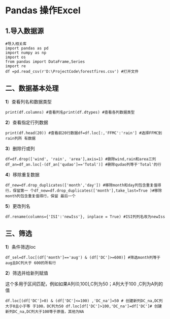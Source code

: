# Pandas 操作Excel

## 1.导入数据源

```
#导入相关库
import pandas as pd 
import numpy as np 
import os 
from pandas import DataFrame,Series 
import re 
df =pd.read_csv(r'D:\ProjectCode\forestfires.csv') #打开文件 
```

## **二、数据基本处理**

**1**）查看列名和数据类型

```
print(df.columns) #查看列名print(df.dtypes) #查看各列数据类型
```

**2**）查看指定行列数据

```
print(df.head(20)) #查看前20行数据df=df.loc[:,'FFMC':'rain'] #选择FFMC到rain列所 有数据
```

**3**）删除行或列

```
df=df.drop(['wind', 'rain', 'area'],axis=1) #删除wind,rain和area三列 df_an=df_an.loc[-(df_an['qudao']=='Total')] #删除qudao列等于'Total'的行
```

**4**）移除重复数据

```
df_new=df.drop_duplicates(['month','day']) #移除month和day列包含重复值得行，保留第一 个df_new=df.drop_duplicates(['month'],take_last=True )#移除month列包含重复值得行，保留 最后一个
```

**5**）更改列名

```
df.rename(columns={'ISI':'newIss'}, inplace = True) #ISI列列名改为newIss
```

## 三、筛选

**1**）条件筛选loc

```
df_sel=df.loc[(df['month']=='aug') & (df['DC']>=600)] #筛选month列等于aug且DC列大于 600的所有行
```

**2**）筛选并给新列赋值

这个多用于区间匹配，例如如果A列(0,100],C列为50；A列大于100 ,C列为A列的值

```
df.loc[(df['DC']>0) & (df['DC']<=100) ,'DC_na']=50 # 创建新列DC_na,DC列大于0且小于等 于100，DC列为50 df.loc[df['DC']>100,'DC_na']=df['DC']# 创建新列DC_na,DC列大于100等于原值，其他为NA
```

